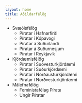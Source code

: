 ```yaml
---
layout: home
title: Aðildarfélög
---
```


* Svæðisfélög
  * Píratar í Hafnarfirði
  * Píratar í Kópavogi
  * Píratar á Suðurlandi
  * Píratar á Suðurnesjum
  * Píratar í Reykjavík
* Kjördæmisfélög
  * Píratar í Suðvesturkjördæmi
  * Píratar í Suðurkjördæmi
  * Píratar í Norðausturkjördæmi
  * Píratar í Norðvesturkjördæmi
* Málefnafélög
  * Femínistafélag Pírata
  * Ungir Píratar